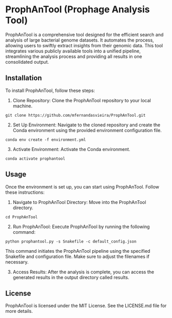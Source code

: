 # ProphAnTool (Prophage Analysis Tool)
ProphAnTool is a comprehensive tool designed for the efficient search and analysis of large bacterial genome datasets. 
It automates the process, allowing users to swiftly extract insights from their genomic data. 
This tool integrates various publicly available tools into a unified pipeline, streamlining the analysis process and providing all results in one consolidated output.

## Installation

To install ProphAnTool, follow these steps:

1. Clone Repository: Clone the ProphAnTool repository to your local machine.

```
git clone https://github.com/mfernandasvieira/ProphAnTool.git

```

2. Set Up Environment: Navigate to the cloned repository and create the Conda environment using the provided environment configuration file.

```
conda env create -f environment.yml
```

3. Activate Environment: Activate the Conda environment.

```
conda activate prophantool
```

## Usage
Once the environment is set up, you can start using ProphAnTool. Follow these instructions:

1. Navigate to ProphAnTool Directory: Move into the ProphAnTool directory.
```
cd ProphAnTool
```

2. Run ProphAnTool: Execute ProphAnTool by running the following command:
```
python prophantool.py -s Snakefile -c default_config.json
```

This command initiates the ProphAnTool pipeline using the specified Snakefile and configuration file. Make sure to adjust the filenames if necessary.

3. Access Results: After the analysis is complete, you can access the generated results in the output directory called results.

## License
ProphAnTool is licensed under the MIT License. See the LICENSE.md file for more details.